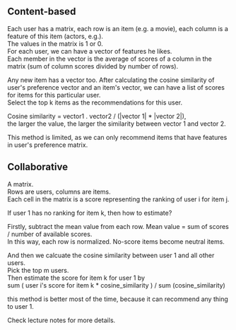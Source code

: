 Content-based
----------------

Each user has a matrix, each row is an item (e.g. a movie),
each column is a feature of this item (actors, e.g.).  
The values in the matrix is 1 or 0.  
For each user, we can have a vector of features he likes.  
Each member in the vector is the average of scores of a column in the matrix (sum of column scores divided by number of rows).

Any new item has a vector too. 
After calculating the cosine similarity of user's preference vector and an item's vector, 
we can have a list of scores for items for this particular user.  
Select the top k items as the recommendations for this user.

Cosine similarity = vector1 . vector2 / (|vector 1| * |vector 2|),  
the larger the value, the larger the similarity between vector 1 and vector 2.

This method is limited, as we can only recommend items that have features in user's preference matrix.


Collaborative
---------------------
A matrix.  
Rows are users, columns are items.  
Each cell in the matrix is a score representing the ranking of user i for item j.

If user 1 has no ranking for item k, then how to estimate?

Firstly, subtract the mean value from each row.
Mean value = sum of scores / number of available scores.  
In this way, each row is normalized. 
No-score items become neutral items.

And then we calcuate the cosine similarity between user 1 and all other users.  
Pick the top m users.  
Then estimate the score for item k for user 1 by   
sum ( user i's score for item k * cosine_similarity ) / sum (cosine_similarity)

this method is better most of the time, because it can recommend any thing to user 1.

Check lecture notes for more details.
